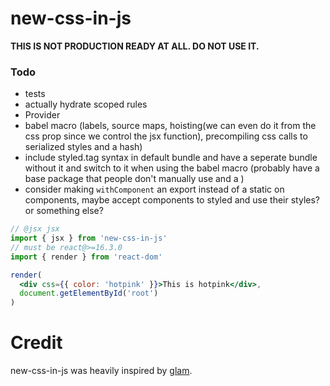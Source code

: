# new-css-in-js

**THIS IS NOT PRODUCTION READY AT ALL. DO NOT USE IT.**

### Todo

* tests
* actually hydrate scoped rules
* Provider
* babel macro (labels, source maps, hoisting(we can even do it from the css prop since we control the jsx function), precompiling css calls to serialized styles and a hash)
* include styled.tag syntax in default bundle and have a seperate bundle without it and switch to it when using the babel macro (probably have a base package that people don't manually use and a )
* consider making `withComponent` an export instead of a static on components, maybe accept components to styled and use their styles? or something else?

```jsx
// @jsx jsx
import { jsx } from 'new-css-in-js'
// must be react@>=16.3.0
import { render } from 'react-dom'

render(
  <div css={{ color: 'hotpink' }}>This is hotpink</div>,
  document.getElementById('root')
)
```

# Credit

new-css-in-js was heavily inspired by [glam](https://github.com/threepointone/glam).
